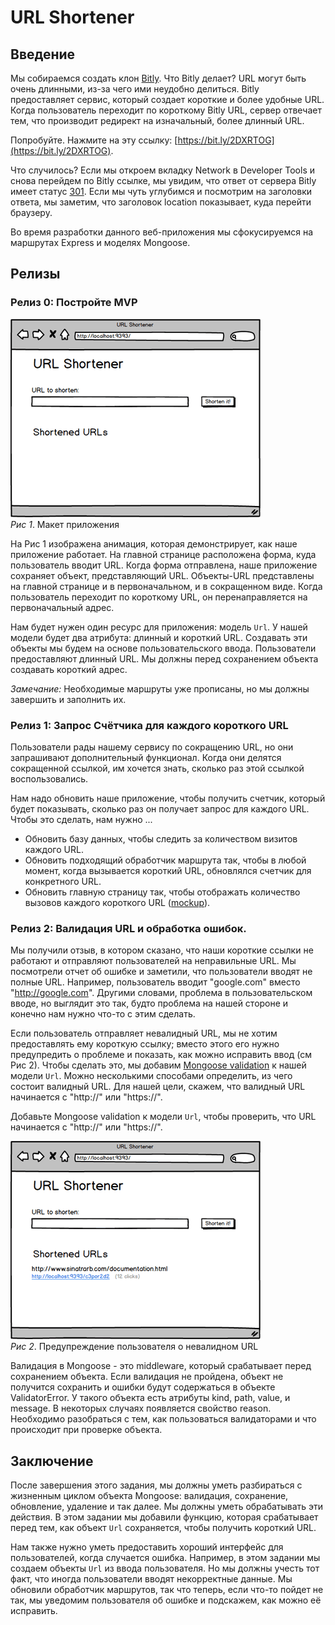 # URL Shortener

## Введение
Мы собираемся создать клон [Bitly][]. Что Bitly делает? URL могут быть очень длинными, из-за чего ими неудобно делиться. Bitly предоставляет сервис, который создает короткие и более удобные URL. Когда пользователь переходит по короткому Bitly URL, сервер отвечает тем, что производит редирект на изначальный, более длинный URL.

Попробуйте. Нажмите на эту ссылку:  [https://bit.ly/2DXRTOG](https://bit.ly/2DXRTOG).

Что случилось? Если мы откроем вкладку Network в Developer Tools и снова перейдем по Bitly ссылке, мы увидим, что ответ от сервера Bitly имеет статус [301][wikipedia 301]. Если мы чуть углубимся и посмотрим на заголовки ответа, мы заметим, что заголовок location показывает, куда перейти браузеру.

Во время разработки данного веб-приложения мы сфокусируемся на маршрутах Express и моделях Mongoose.

## Релизы
### Релиз 0: Постройте MVP
![mvp animation](readme-assets/mvp-animation.gif)  
*Рис 1*.  Макет приложения


На Рис 1 изображена анимация, которая демонстрирует, как наше приложение работает. На главной странице расположена форма, куда пользователь вводит URL. Когда форма отправлена, наше приложение сохраняет объект, представляющий URL. Объекты-URL представлены на главной странице и в первоначальном, и в сокращенном виде. Когда пользователь переходит по короткому  URL, он перенаправляется на первоначальный адрес.

Нам будет нужен один ресурс для приложения: модель `Url`. У нашей модели будет два атрибута: длинный и короткий URL. Создавать эти объекты мы будем на основе пользовательского ввода. Пользователи предоставляют длинный URL. Мы должны перед сохранением объекта создавать короткий адрес.

*Замечание:*  Необходимые маршруты уже прописаны, но мы должны завершить и заполнить их.

### Релиз 1:  Запрос Счётчика для каждого короткого URL
Пользователи рады нашему сервису по сокращению URL, но они запрашивают дополнительный функционал. Когда они делятся сокращенной ссылкой, им хочется знать, сколько раз этой ссылкой воспользовались.

Нам надо обновить наше приложение, чтобы получить счетчик, который будет показывать, сколько раз он получает запрос для каждого URL. Чтобы это сделать, нам нужно ...

- Обновить базу данных, чтобы следить за количеством визитов каждого URL.
- Обновить подходящий обработчик маршрута так, чтобы в любой момент, когда вызывается короткий URL, обновлялся счетчик для конкретного URL.
- Обновить главную страницу так, чтобы отображать количество вызовов каждого короткого URL ([mockup](readme-assets/counter.png)).

### Релиз 2:  Валидация URL и обработка ошибок.
Мы получили отзыв, в котором сказано, что наши короткие ссылки не работают и отправляют пользователей на неправильные  URL. Мы посмотрели отчет об ошибке и заметили, что пользователи вводят не полные URL. Например, пользователь вводит "google.com" вместо "http://google.com". Другими словами, проблема в пользовательском вводе, но выглядит это так, будто проблема на нашей стороне и конечно нам нужно что-то с этим сделать.

Если пользователь отправляет невалидный URL, мы не хотим предоставлять ему короткую ссылку; вместо этого его нужно предупредить о проблеме и показать, как можно исправить ввод (см Рис 2). Чтобы сделать это, мы добавим [Mongoose validation][Mongoose validations] к нашей модели `Url`. Можно несколькими способами определить, из чего состоит валидный URL. Для нашей цели, скажем, что валидный URL начинается с "http://" или "https://".

Добавьте Mongoose validation к модели `Url`, чтобы проверить, что URL начинается с "http://" или "https://".


![error animation](readme-assets/show-error-animation.gif)  
*Рис 2*.  Предупреждение пользователя о невалидном URL

Валидация в Mongoose - это middleware, который срабатывает перед сохранением объекта. Если валидация не пройдена, объект не получится сохранить и ошибки будут содержаться в объекте ValidatorError. У такого объекта есть атрибуты  kind, path, value, и message. В некоторых случаях появляется свойство reason. Необходимо разобраться с тем, как пользоваться валидаторами и что происходит при проверке объекта.


## Заключение
После завершения этого задания, мы должны уметь разбираться с жизненным циклом объекта Mongoose: валидация, сохранение, обновление, удаление и так далее. Мы должны уметь обрабатывать эти действия. В этом задании мы добавили функцию, которая срабатывает перед тем, как объект `Url` сохраняется, чтобы получить короткий URL.

Нам также нужно уметь предоставить хороший интерфейс для пользователей, когда случается ошибка. Например, в этом задании мы создаем объекты  `Url` из ввода пользователя. Но мы должны учесть тот факт, что иногда пользователи вводят некорректные данные. Мы обновили обработчик маршрутов, так что теперь, если что-то пойдет не так, мы уведомим пользователя об ошибке и подскажем, как можно её исправить.


[Mongoose validations]: https://mongoosejs.com/docs/validation.html
[bitly]: http://bitly.com/
[HTTP status codes]: https://ru.wikipedia.org/wiki/%D0%A1%D0%BF%D0%B8%D1%81%D0%BE%D0%BA_%D0%BA%D0%BE%D0%B4%D0%BE%D0%B2_%D1%81%D0%BE%D1%81%D1%82%D0%BE%D1%8F%D0%BD%D0%B8%D1%8F_HTTP
[HTTP status cats]: http://httpcats.herokuapp.com/
[Mongoose queries]: https://mongoosejs.com/docs/queries.html
[wikipedia 301]: https://ru.wikipedia.org/wiki/HTTP_301


